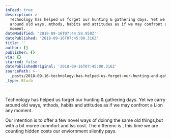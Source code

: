 ```yaml
---
inFeed: true
description: >-
  Technology has helped us forget our hunting & gathering days. Yet we carry
  around old ways, mthods, habits and attitudes as if we may confront a Lion any
  moment.
dateModified: '2018-09-16T07:44:58.958Z'
datePublished: '2018-09-16T07:45:00.316Z'
title: ''
author: []
publisher: {}
via: {}
starred: false
datePublishedOriginal: '2018-09-16T07:45:00.316Z'
sourcePath: >-
  _posts/2018-09-16-technology-has-helped-us-forget-our-hunting-and-gathering-days.md
_type: Blurb

---
```

Technology has helped us forget our hunting & gathering days. Yet we carry around old ways, mthods, habits and attitudes as if we may confront a Lion any moment.

Our intention is to offer a few novel ways of doinng the same old things,but with a bit moree conmfort and lss cost. The differenc is , this time we are counting hidden costs our enviornment silently pays.